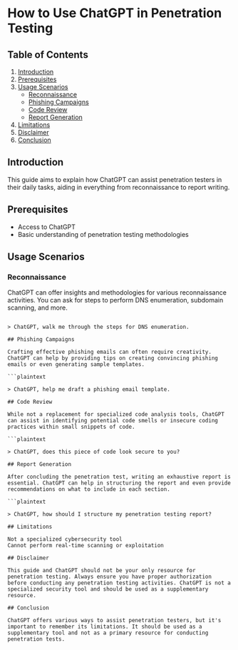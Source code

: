 # How to Use ChatGPT in Penetration Testing

## Table of Contents
1. [Introduction](#introduction)
2. [Prerequisites](#prerequisites)
3. [Usage Scenarios](#usage-scenarios)
    - [Reconnaissance](#reconnaissance)
    - [Phishing Campaigns](#phishing-campaigns)
    - [Code Review](#code-review)
    - [Report Generation](#report-generation)
4. [Limitations](#limitations)
5. [Disclaimer](#disclaimer)
6. [Conclusion](#conclusion)

## Introduction
This guide aims to explain how ChatGPT can assist penetration testers in their daily tasks, aiding in everything from reconnaissance to report writing.

## Prerequisites
- Access to ChatGPT
- Basic understanding of penetration testing methodologies

## Usage Scenarios

### Reconnaissance
ChatGPT can offer insights and methodologies for various reconnaissance activities. You can ask for steps to perform DNS enumeration, subdomain scanning, and more.

```plaintext

> ChatGPT, walk me through the steps for DNS enumeration.

## Phishing Campaigns

Crafting effective phishing emails can often require creativity. ChatGPT can help by providing tips on creating convincing phishing emails or even generating sample templates.

```plaintext

> ChatGPT, help me draft a phishing email template.

## Code Review

While not a replacement for specialized code analysis tools, ChatGPT can assist in identifying potential code smells or insecure coding practices within small snippets of code.

```plaintext

> ChatGPT, does this piece of code look secure to you?

## Report Generation

After concluding the penetration test, writing an exhaustive report is essential. ChatGPT can help in structuring the report and even provide recommendations on what to include in each section.

```plaintext

> ChatGPT, how should I structure my penetration testing report?

## Limitations

Not a specialized cybersecurity tool 
Cannot perform real-time scanning or exploitation

## Disclaimer

This guide and ChatGPT should not be your only resource for penetration testing. Always ensure you have proper authorization before conducting any penetration testing activities. ChatGPT is not a specialized security tool and should be used as a supplementary resource.

## Conclusion

ChatGPT offers various ways to assist penetration testers, but it's important to remember its limitations. It should be used as a supplementary tool and not as a primary resource for conducting penetration tests.
